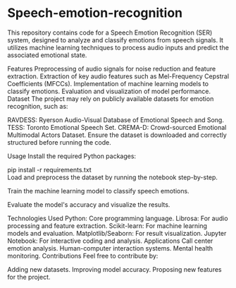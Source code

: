 # Speech-emotion-recognition

This repository contains code for a Speech Emotion Recognition (SER) system, designed to analyze and classify emotions from speech signals. It utilizes machine learning techniques to process audio inputs and predict the associated emotional state.

Features
Preprocessing of audio signals for noise reduction and feature extraction.
Extraction of key audio features such as Mel-Frequency Cepstral Coefficients (MFCCs).
Implementation of machine learning models to classify emotions.
Evaluation and visualization of model performance.
Dataset
The project may rely on publicly available datasets for emotion recognition, such as:

RAVDESS: Ryerson Audio-Visual Database of Emotional Speech and Song.
TESS: Toronto Emotional Speech Set.
CREMA-D: Crowd-sourced Emotional Multimodal Actors Dataset.
Ensure the dataset is downloaded and correctly structured before running the code.

Usage
Install the required Python packages:

pip install -r requirements.txt  
Load and preprocess the dataset by running the notebook step-by-step.

Train the machine learning model to classify speech emotions.

Evaluate the model's accuracy and visualize the results.

Technologies Used
Python: Core programming language.
Librosa: For audio processing and feature extraction.
Scikit-learn: For machine learning models and evaluation.
Matplotlib/Seaborn: For result visualization.
Jupyter Notebook: For interactive coding and analysis.
Applications
Call center emotion analysis.
Human-computer interaction systems.
Mental health monitoring.
Contributions
Feel free to contribute by:

Adding new datasets.
Improving model accuracy.
Proposing new features for the project.
